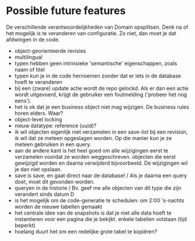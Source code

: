 # Possible future features

De verschillende verantwoordelijkheden van Domain opsplitsen. Denk na of het mogelijk is te veranderen van configuratie. Zo niet, dan moet je dat afdwingen in de code.

- object-georienteerde revisies
- multilingual
- typen hebben geen intrinsieke 'semantische' eigenschappen, zoals naam of titel
- typen kun je in de code hernoemen zonder dat er iets in de database hoeft te veranderen
- bij een (zware) update actie wordt de repo gelockd. Als er dan een actie wordt uitgevoerd, krijgt de gebruiker een foutmelding ('probeer het nog eens').
- het is ok dat je een business object niet mag wijzigen. De business rules horen elders. Waar?
- object-level locking
- nieuw datatype: reference (uuid)?
- ik wil objecten eigenlijk niet verzamelen in een save-list bij een revision, ik wil dat ze meteen opgeslagen worden. Op die manier kun je ze meteen gebruiken in een query.
- aan de andere kant is het heel goed om alle wijzigingen eerst te verzamelen voordat ze worden weggeschreven. objecten die eerst gewijzigd worden en daarna verwijderd bijvoorbeeld. De wijzigingen wil je dan niet opslaan.
- save is save, en gaat direct naar de database! / Als je daarna een query doet, moet dit gevonden worden. 
- queryen in de historie / Bv. geef me alle objecten van dit type die zijn verandert sinds datum D 
- is het mogelijk om de code-generatie te schedulen: om 2:00 's-nachts worden de nieuwe tabellen gemaakt
- het centrale idee van de snapshots is dat je niet alle data hoeft te instantieren voor een pagina die je bekijkt. enkele tabellen volstaan (tijd beperkt)
- hoelang duurt het om een redelijke grote tabel te kopiëren?
